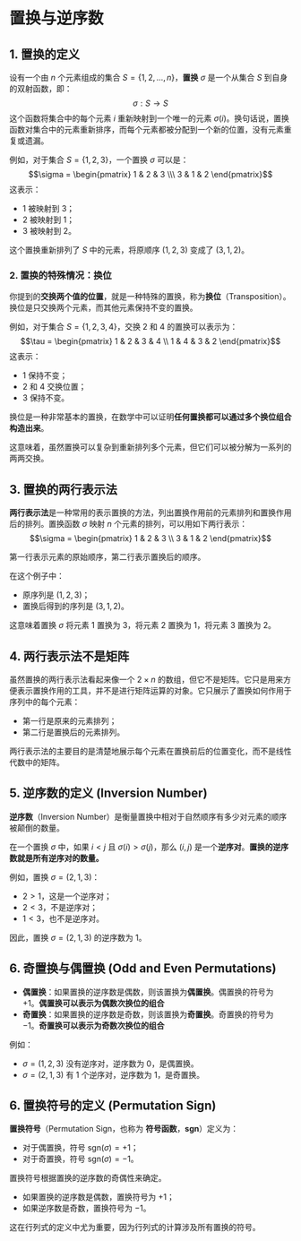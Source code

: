 # 置换与逆序数

## 1. **置换的定义**
设有一个由 $n$ 个元素组成的集合 $S = \{1, 2, \dots, n\}$，**置换** $\sigma$ 是一个从集合 $S$ 到自身的双射函数，即：
$$\sigma: S \to S$$
这个函数将集合中的每个元素 $i$ 重新映射到一个唯一的元素 $\sigma(i)$。换句话说，置换函数对集合中的元素重新排序，而每个元素都被分配到一个新的位置，没有元素重复或遗漏。

例如，对于集合 $S = \{1, 2, 3\}$，一个置换 $\sigma$ 可以是：
$$\sigma = \begin{pmatrix} 1 & 2 & 3 \\\ 3 & 1 & 2 \end{pmatrix}$$
这表示：
- $1$ 被映射到 $3$；
- $2$ 被映射到 $1$；
- $3$ 被映射到 $2$。

这个置换重新排列了 $S$ 中的元素，将原顺序 $(1, 2, 3)$ 变成了 $(3, 1, 2)$。

### 2. **置换的特殊情况：换位**
你提到的**交换两个值的位置**，就是一种特殊的置换，称为**换位**（Transposition）。换位是只交换两个元素，而其他元素保持不变的置换。

例如，对于集合 $S = \{1, 2, 3, 4\}$，交换 $2$ 和 $4$ 的置换可以表示为：
$$\tau = \begin{pmatrix} 1 & 2 & 3 & 4 \\ 1 & 4 & 3 & 2 \end{pmatrix}$$
这表示：
- $1$ 保持不变；
- $2$ 和 $4$ 交换位置；
- $3$ 保持不变。

换位是一种非常基本的置换，在数学中可以证明**任何置换都可以通过多个换位组合构造出来**。

这意味着，虽然置换可以复杂到重新排列多个元素，但它们可以被分解为一系列的两两交换。

## 3. **置换的两行表示法**
**两行表示法**是一种常用的表示置换的方法，列出置换作用前的元素排列和置换作用后的排列。置换函数 $\sigma$ 映射 $n$ 个元素的排列，可以用如下两行表示：
$$\sigma = \begin{pmatrix} 1 & 2 & 3 \\ 3 & 1 & 2 \end{pmatrix}$$

第一行表示元素的原始顺序，第二行表示置换后的顺序。

在这个例子中：
- 原序列是 $(1, 2, 3)$；
- 置换后得到的序列是 $(3, 1, 2)$。

这意味着置换 $\sigma$ 将元素 1 置换为 3，将元素 2 置换为 1，将元素 3 置换为 2。

## 4. **两行表示法不是矩阵**
虽然置换的两行表示法看起来像一个 $2 \times n$ 的数组，但它不是矩阵。它只是用来方便表示置换作用的工具，并不是进行矩阵运算的对象。它只展示了置换如何作用于序列中的每个元素：
- 第一行是原来的元素排列；
- 第二行是置换后的元素排列。

两行表示法的主要目的是清楚地展示每个元素在置换前后的位置变化，而不是线性代数中的矩阵。

## 5. **逆序数的定义 (Inversion Number)**
**逆序数**（Inversion Number）是衡量置换中相对于自然顺序有多少对元素的顺序被颠倒的数量。

在一个置换 $\sigma$ 中，如果 $i < j$ 且 $\sigma(i) > \sigma(j)$，那么 $(i, j)$ 是一个**逆序对**。**置换的逆序数就是所有逆序对的数量。**

例如，置换 $\sigma = (2, 1, 3)$：
- $2 > 1$，这是一个逆序对；
- $2 < 3$，不是逆序对；
- $1 < 3$，也不是逆序对。

因此，置换 $\sigma = (2, 1, 3)$ 的逆序数为 1。

## 6. **奇置换与偶置换 (Odd and Even Permutations)**
- **偶置换**：如果置换的逆序数是偶数，则该置换为**偶置换**。偶置换的符号为 $+1$。**偶置换可以表示为偶数次换位的组合**
- **奇置换**：如果置换的逆序数是奇数，则该置换为**奇置换**。奇置换的符号为 $-1$。**奇置换可以表示为奇数次换位的组合**

例如：
- $\sigma = (1, 2, 3)$ 没有逆序对，逆序数为 0，是偶置换。
- $\sigma = (2, 1, 3)$ 有 1 个逆序对，逆序数为 1，是奇置换。

## 6. **置换符号的定义 (Permutation Sign)**
**置换符号**（Permutation Sign，也称为 **符号函数**，**sgn**）定义为：
- 对于偶置换，符号 $\text{sgn}(\sigma) = +1$；
- 对于奇置换，符号 $\text{sgn}(\sigma) = -1$。

置换符号根据置换的逆序数的奇偶性来确定。
- 如果置换的逆序数是偶数，置换符号为 $+1$；
- 如果逆序数是奇数，置换符号为 $-1$。

这在行列式的定义中尤为重要，因为行列式的计算涉及所有置换的符号。


